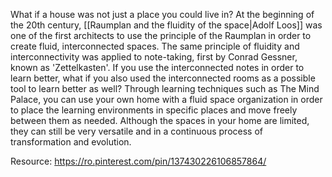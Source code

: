---
---

What if a house was not just a place you could live in? At the beginning of the 20th century, [[Raumplan and the fluidity of the space|Adolf Loos]] was one of the first architects to use the principle of the Raumplan in order to create fluid, interconnected spaces. The same principle of fluidity and interconnectivity was applied to note-taking, first by Conrad Gessner, known as 'Zettelkasten'. If you use the interconnected notes in order to learn better, what if you also used the interconnected rooms as a possible tool to learn better as well? Through learning techniques such as The Mind Palace, you can use your own home with a fluid space organization in order to place the learning environments in specific places and move freely between them as needed. Although the spaces in your home are limited, they can still be very versatile and in a continuous process of transformation and evolution.

Resource: https://ro.pinterest.com/pin/137430226106857864/